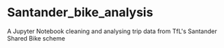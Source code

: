# Santander_bike_analysis
A Jupyter Notebook cleaning and analysing trip data from TfL's Santander Shared Bike scheme
